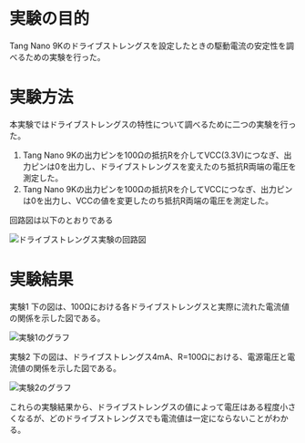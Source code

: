 # 実験の目的

Tang Nano 9Kのドライブストレングスを設定したときの駆動電流の安定性を調べるための実験を行った。

# 実験方法

本実験ではドライブストレングスの特性について調べるために二つの実験を行った。
1. Tang Nano 9Kの出力ピンを100Ωの抵抗Rを介してVCC(3.3V)につなぎ、出力ピンは0を出力し、ドライブストレングスを変えたのち抵抗R両端の電圧を測定した。
2. Tang Nano 9Kの出力ピンを100Ωの抵抗Rを介してVCCにつなぎ、出力ピンは0を出力し、VCCの値を変更したのち抵抗R両端の電圧を測定した。

回路図は以下のとおりである

![ドライブストレングス実験の回路図](./imgs/drive_strength_exp.png)

# 実験結果

実験1
下の図は、100Ωにおける各ドライブストレングスと実際に流れた電流値の関係を示した図である。

![実験1のグラフ](./imgs/drive_strength_graph_1.png)

実験2
下の図は、ドライブストレングス4mA、R=100Ωにおける、電源電圧と電流値の関係を示した図である。

![実験2のグラフ](./imgs/drive_strength_graph_2.png)

これらの実験結果から、ドライブストレングスの値によって電圧はある程度小さくなるが、どのドライブストレングスでも電流値は一定にならないことがわかる。
